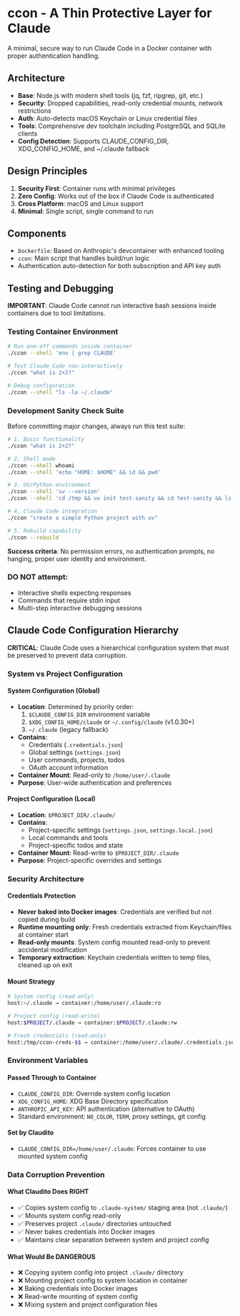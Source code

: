 # ccon - A Thin Protective Layer for Claude

A minimal, secure way to run Claude Code in a Docker container with proper authentication handling.

## Architecture

- **Base**: Node.js with modern shell tools (jq, fzf, ripgrep, git, etc.)
- **Security**: Dropped capabilities, read-only credential mounts, network restrictions
- **Auth**: Auto-detects macOS Keychain or Linux credential files
- **Tools**: Comprehensive dev toolchain including PostgreSQL and SQLite clients
- **Config Detection**: Supports CLAUDE_CONFIG_DIR, XDG_CONFIG_HOME, and ~/.claude fallback

## Design Principles

1. **Security First**: Container runs with minimal privileges
2. **Zero Config**: Works out of the box if Claude Code is authenticated
3. **Cross Platform**: macOS and Linux support
4. **Minimal**: Single script, single command to run

## Components

- `Dockerfile`: Based on Anthropic's devcontainer with enhanced tooling
- `ccon`: Main script that handles build/run logic
- Authentication auto-detection for both subscription and API key auth

## Testing and Debugging

**IMPORTANT**: Claude Code cannot run interactive bash sessions inside containers due to tool limitations.

### Testing Container Environment
```bash
# Run one-off commands inside container
./ccon --shell 'env | grep CLAUDE'

# Test Claude Code non-interactively
./ccon "what is 2+2?"

# Debug configuration
./ccon --shell "ls -la ~/.claude"
```

### Development Sanity Check Suite

Before committing major changes, always run this test suite:

```bash
# 1. Basic functionality
./ccon "what is 2+2?"

# 2. Shell mode
./ccon --shell whoami
./ccon --shell 'echo "HOME: $HOME" && id && pwd'

# 3. UV/Python environment
./ccon --shell 'uv --version'
./ccon --shell 'cd /tmp && uv init test-sanity && cd test-sanity && ls -la'

# 4. Claude Code integration
./ccon "create a simple Python project with uv"

# 5. Rebuild capability
./ccon --rebuild
```

**Success criteria**: No permission errors, no authentication prompts, no hanging, proper user identity and environment.

### DO NOT attempt:
- Interactive shells expecting responses
- Commands that require stdin input
- Multi-step interactive debugging sessions

## Claude Code Configuration Hierarchy

**CRITICAL**: Claude Code uses a hierarchical configuration system that must be preserved to prevent data corruption.

### System vs Project Configuration

#### System Configuration (Global)
- **Location**: Determined by priority order:
  1. `$CLAUDE_CONFIG_DIR` environment variable
  2. `$XDG_CONFIG_HOME/claude` or `~/.config/claude` (v1.0.30+)
  3. `~/.claude` (legacy fallback)
- **Contains**: 
  - Credentials (`.credentials.json`)
  - Global settings (`settings.json`)
  - User commands, projects, todos
  - OAuth account information
- **Container Mount**: Read-only to `/home/user/.claude`
- **Purpose**: User-wide authentication and preferences

#### Project Configuration (Local)
- **Location**: `$PROJECT_DIR/.claude/`
- **Contains**:
  - Project-specific settings (`settings.json`, `settings.local.json`)
  - Local commands and tools
  - Project-specific todos and state
- **Container Mount**: Read-write to `$PROJECT_DIR/.claude`
- **Purpose**: Project-specific overrides and settings

### Security Architecture

#### Credentials Protection
- **Never baked into Docker images**: Credentials are verified but not copied during build
- **Runtime mounting only**: Fresh credentials extracted from Keychain/files at container start
- **Read-only mounts**: System config mounted read-only to prevent accidental modification
- **Temporary extraction**: Keychain credentials written to temp files, cleaned up on exit

#### Mount Strategy
```bash
# System config (read-only)
host:~/.claude → container:/home/user/.claude:ro

# Project config (read-write) 
host:$PROJECT/.claude → container:$PROJECT/.claude:rw

# Fresh credentials (read-only)
host:/tmp/ccon-creds-$$ → container:/home/user/.claude/.credentials.json:ro
```

### Environment Variables

#### Passed Through to Container
- `CLAUDE_CONFIG_DIR`: Override system config location
- `XDG_CONFIG_HOME`: XDG Base Directory specification
- `ANTHROPIC_API_KEY`: API authentication (alternative to OAuth)
- Standard environment: `NO_COLOR`, `TERM`, proxy settings, git config

#### Set by Claudito
- `CLAUDE_CONFIG_DIR=/home/user/.claude`: Forces container to use mounted system config

### Data Corruption Prevention

#### What Claudito Does RIGHT
- ✅ Copies system config to `.claude-system/` staging area (not `.claude/`)
- ✅ Mounts system config read-only
- ✅ Preserves project `.claude/` directories untouched
- ✅ Never bakes credentials into Docker images
- ✅ Maintains clear separation between system and project config

#### What Would Be DANGEROUS
- ❌ Copying system config into project `.claude/` directory
- ❌ Mounting project config to system location in container
- ❌ Baking credentials into Docker images
- ❌ Read-write mounting of system config
- ❌ Mixing system and project configuration files